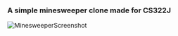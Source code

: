 ### A simple minesweeper clone made for CS322J

![MinesweeperScreenshot](https://github.com/user-attachments/assets/e640ddce-e10c-46f4-af12-fd1e45ec5fcc)

